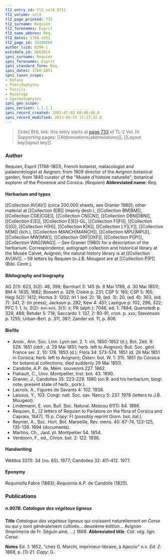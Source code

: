```yaml
---
tl2_entry_id: tl2_vol4_0711
tl2_volume: vol4
tl2_page_printed: 733
tl2_surname: Requien
tl2_forenames: Esprit
tl2_name_abbrev: Req.
tl2_dates: 1788-1851
tl2_page_id: 33190204
author_lsid: 8299-1
wikidata_id: Q663914
ipni_surname: Requien
ipni_forenames: Esprit
ipni_standard_form: Req.
ipni_dates: 1788-1851
ipni_taxon_scope: 
- Botany
- Pteridophytes
- Fossils
- Mycology
- Spermatophytes
ipni_geo_scope: 
ipni_version: 1.1.1.1
ipni_record_created: 2003-07-02 00:00:00.0
ipni_record_modified: 2013-05-15 11:27:32.0
---
```



> [!cite] BHL link: this entry starts at [page 733](https://www.biodiversitylibrary.org/page/33190204) of TL-2 Vol. IV.
> Supporting pages: [[Abbreviations|abbreviations]], [[Layout key|layout key]].

### Author

Requien, Esprit (1788-1851), French botanist, malacologist and palaeontologist at Avignon; from 1809 director of the Avignon botanical garden, from 1840 curator of the "Musée d'histoire naturelle"; botanical explorer of the Provence and Corsica. (*Requien*) 
**Abbreviated name**: *Req.*

#### Herbarium and types

[[Collection AV|AV]] (circa 200.000 sheets, see Granier 1980); other material at [[Collection B|B]] (mainly destr.), [[Collection BM|BM]], [[Collection CGE|CGE]], [[Collection CN|CN]], [[Collection DBN|DBN]], [[Collection E|E]], [[Collection E|E]]-GL, [[Collection FI|FI]], [[Collection G|G]], [[Collection H|H]], [[Collection K|K]], [[Collection LY|LY]], [[Collection M|M]] (lich.), [[Collection MANCH|MANCH]], [[Collection MPU|MPU]], [[Collection MW|MW]], [[Collection OXF|OXF]], [[Collection PI|PI]], [[Collection WAG|WAG]]. – See Granier (1980) for a description of the herbarium. Correspondence, autograph collection and historical library at the Musée Calvet, Avignon; the natural history library is at [[Collection AV|AV]]. – 59 letters by Requien to J.B. Mougeot are at [[Collection P|P]] (Bibl. Centr.).

#### Bibliography and biography

AG 2(1): 623, 5(2): 46, 399; Barnhart 3: 145 (b. 6 Mai 1788, d. 30 Mai 1851); BM 4: 1635, 1682; Bossert p. 329; Clokie p. 231; CSP 5: 165; CSP 5: 165; Hegi 5(2): 1412; Hortus 3: 1202; IH 1 (ed. 2): 18, (ed. 3): 20, (ed. 6): 363, (ed. 7): 341, 2: (in press); Jackson p. 282; Kew 4: 451; Lasègue p. 102, 296, 322; PFC 1: 1, lv, 2(2): xvi-xvii, 3(1): x; PR (alph.): 7046, ed. 1: 7884; Quenstedt p. 328, 488; Rehder 5: 718; Saccardo 1: 137, 2: 90-91, cron. p. xxx; Stevenson p. 1255; Urban-Berl. p. 311, 387; Zander ed. 11, p. 806.

#### Biofile

- Anon., Ann. Soc. Linn. Lyon ser. 2. 1: viii, 1850-1852 (d.); Bot. Zeit. 9: 528. 1851 (obit.; d. 29 Mai 1851; herb. left to Avignon); Bull. Soc. géol. France ser. 2. 10: 178. 1853 (d.); Flora 34: 573-574. 1851 (d. 29 Mai 1851 in Corsica; herb. left to Avignon); Österr. bot. W. 1: 315. 1851 (to Corsica for botanical collections; died suddenly 29 Mai 1851).
- Candolle, A.P. de, Mém. souvenirs 227. 1862.
- Flahault, C., Univ. Montpellier, Inst. bot. 43. 1890.
- Granier, J., Candollea 35: 223-229. 1980 (on R. and his herbarium; biogr. note; present state of herb., portr.).
- Lacroix, A., Figures de Savants 4: 102. 1938.
- Laissus, Y., 103. Congr. natl. Soc. sav. Nancy 5: 237. 1978 (letters to J.B. Mougeot).
- Lindemann, E. von, Bull. Soc. Natural. Moscou 61(1): 64. 1886.
- Requien, E., \[2 letters of Requien to Parlatore on the flora of Corsica and Capraia, 1847\]. 15 p. *Copy*: FI (possibly reprint Giorn. bot. ital.).
- Reynier, A., Soc. Hort. Bot. Marseille, Rev. mens. 40: 67-74, 123-125, 135-139. 1894 (documents).
- Martins, Ch., Jard. pl. Montpellier 54. 1854.
- Verdoorn, F., ed., Chron. bot. 2: 122. 1936.

#### Handwriting

Webbia 32(1): 34 (no. 65). 1977; Candollea 32: 411-412. 1977.

#### Eponymy

*Requinella* Fabre (1883); *Requienia* A.P. de Candolle (1825).

### Publications

##### n.9078. Catalogue des végétaux ligneux

**Title**
*Catalogue des végétaux ligneux* qui croissent naturellement *en Corse* ou qui y sont généralement cultivés... deuxième édition... Avignon (Imprimerie de Fr. Séguin ainé, ...) 1868.
**Abbreviated title**: *Cat. vég. lign. Corse*.

**Notes**
*Ed. 1*: 1852, "chez G. Marchi, imprimeur-libraire, à Ajaccio" n.v.
*Ed. 2*: 1868, p. \[1\]-21. *Copy*: G.

